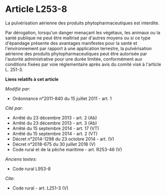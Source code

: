 # Article L253-8

La pulvérisation aérienne des produits phytopharmaceutiques est interdite. 

Par dérogation, lorsqu'un danger menaçant les végétaux, les animaux ou la santé publique ne peut être maîtrisé par d'autres
moyens ou si ce type d'épandage présente des avantages manifestes pour la santé et l'environnement par rapport à une
application terrestre, la pulvérisation aérienne des produits phytopharmaceutiques peut être autorisée par l'autorité
administrative pour une durée limitée, conformément aux conditions fixées par voie réglementaire après avis du comité visé à
l'article L. 251-3.

**Liens relatifs à cet article**

_Modifié par_:

  - Ordonnance n°2011-840 du 15 juillet 2011 - art. 1

_Cité par_:

  - Arrêté du 23 décembre 2013 - art. 2 (Ab)
  - Arrêté du 23 décembre 2013 - art. 3 (Ab)
  - Arrêté du 15 septembre 2014 - art. 17 (VT)
  - Arrêté du 15 septembre 2014 - art. 2 (VT)
  - Décret n°2014-1298 du 23 octobre 2014 - art. (V)
  - Décret n°2018-675 du 30 juillet 2018 (V)
  - Code rural et de la pêche maritime - art. R253-46 (V)

_Anciens textes_:

  - Code rural L953-8

_Cite_:

  - Code rural - art. L251-3 (V)

